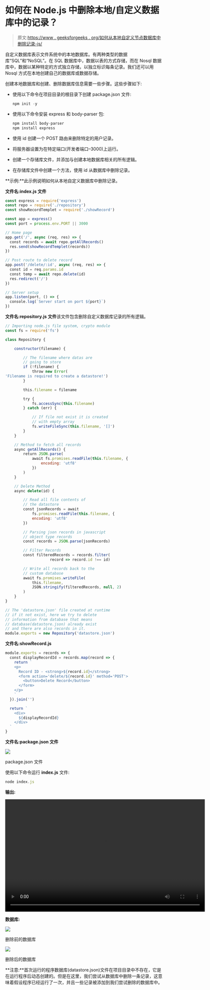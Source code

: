 # 如何在 Node.js 中删除本地/自定义数据库中的记录？

> 原文:[https://www . geeksforgeeks . org/如何从本地自定义节点数据库中删除记录-js/](https://www.geeksforgeeks.org/how-to-delete-a-record-from-your-local-custom-database-in-node-js/)

自定义数据库表示文件系统中的本地数据库。有两种类型的数据库“SQL”和“NoSQL”。在 SQL 数据库中，数据以表的方式存储，而在 Nosql 数据库中，数据以某种特定的方式独立存储，以独立标识每条记录。我们还可以用 Nosql 方式在本地创建自己的数据库或数据存储。

创建本地数据库和创建、删除数据库信息需要一些步骤。这些步骤如下:

*   使用以下命令在项目目录的根目录下创建 package.json 文件:

    ```js
    npm init -y
    ```

*   使用以下命令安装 express 和 body-parser 包:

    ```js
    npm install body-parser
    npm install express
    ```

*   使用 id 创建一个 POST 路由来删除特定的用户记录。
*   将服务器设置为在特定端口(开发者端口–3000)上运行。
*   创建一个存储库文件，并添加与创建本地数据库相关的所有逻辑。
*   在存储库文件中创建一个方法，使用 id 从数据库中删除记录。

**示例:**此示例说明如何从本地自定义数据库中删除记录。

**文件名:index.js 文件**

```js
const express = require('express')
const repo = require('./repository')
const showRecordTemplet = require('./showRecord')

const app = express()
const port = process.env.PORT || 3000

// Home page
app.get('/', async (req, res) => {
  const records = await repo.getAllRecords()
  res.send(showRecordTemplet(records))
})

// Post route to delete record
app.post('/delete/:id', async (req, res) => {
  const id = req.params.id
  const temp = await repo.delete(id)
  res.redirect('/')
})

// Server setup
app.listen(port, () => {
  console.log(`Server start on port ${port}`)
})
```

**文件名:repository.js 文件**该文件包含删除自定义数据库记录的所有逻辑。

```js
// Importing node.js file system, crypto module 
const fs = require('fs')

class Repository {

    constructor(filename) {

        // The filename where datas are
        // going to store
        if (!filename) {
            throw new Error(
'Filename is required to create a datastore!')
        }

        this.filename = filename

        try {
            fs.accessSync(this.filename)
        } catch (err) {

            // If file not exist it is created
            // with empty array
            fs.writeFileSync(this.filename, '[]')
        }
    }

    // Method to fetch all records
    async getAllRecords() {
        return JSON.parse(
            await fs.promises.readFile(this.filename, {
                encoding: 'utf8'
            })
        )
    }

    // Delete Method
    async delete(id) {

        // Read all file contents of 
        // the datastore
        const jsonRecords = await 
            fs.promises.readFile(this.filename, {
            encoding: 'utf8'
        })

        // Parsing json records in javascript
        // object type records
        const records = JSON.parse(jsonRecords)

        // Filter Records
        const filteredRecords = records.filter(
                    record => record.id !== id)

        // Write all records back to the 
        // custom database
        await fs.promises.writeFile(
            this.filename,
            JSON.stringify(filteredRecords, null, 2)
        )
    }
}

// The 'datastore.json' file created at runtime
// if it not exist, here we try to delete 
// information from database that means 
// database(datastore.json) already exist
// and there are also records in it.
module.exports = new Repository('datastore.json')
```

**文件名:showRecord.js**

```js
module.exports = records => {
  const displayRecordId = records.map(record => {
    return `
    <p>
      Record ID - <strong>${record.id}</strong>
      <form action='delete/${record.id}' method='POST'>
        <button>Delete Record</button>
      </form>
    </p> 
    `
  }).join('')

  return `
    <div>
      ${displayRecordId}
    </div>
  `
}
```

**文件名:package.json 文件**

![](img/3e30475665681471035c2b9324f497c9.png)

package.json 文件

使用以下命令运行 **index.js** 文件:

```js
node index.js
```

**输出:**

<video class="wp-video-shortcode" id="video-451720-1" width="640" height="360" preload="metadata" controls=""><source type="video/mp4" src="https://media.geeksforgeeks.org/wp-content/uploads/20200710125009/custom-db-delete.mp4?_=1">[https://media.geeksforgeeks.org/wp-content/uploads/20200710125009/custom-db-delete.mp4](https://media.geeksforgeeks.org/wp-content/uploads/20200710125009/custom-db-delete.mp4)</video>

**数据库:**

![](img/3ba2ad6e81244374ef38bcdf9b97a609.png)

删除前的数据库

![](img/c49db57ee51a5331b729ff8da46e7f28.png)

删除后的数据库

**注意:**首次运行的程序数据库(datastore.json)文件在项目目录中不存在，它是在运行程序后动态创建的。但是在这里，我们尝试从数据库中删除一条记录，这意味着假设程序已经运行了一次，并且一些记录被添加到我们尝试删除的数据库中。